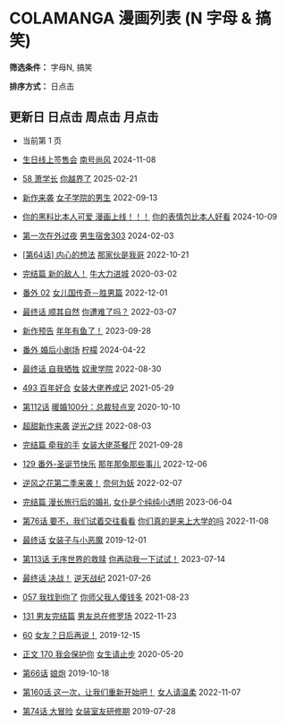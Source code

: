 # COLAMANGA 漫画列表 (N 字母 & 搞笑)

**筛选条件：** 字母N, 搞笑

**排序方式：** 日点击

## 更新日 日点击 周点击 月点击

- 当前第 1 页

- [生日线上签售会](/manga-qv10519/) [南号尚风](/manga-qv10519/) 2024-11-08
- [58 萧学长](/manga-sr924223/) [你越界了](/manga-sr924223/) 2025-02-21
- [新作来袭](/manga-cw57659/) [女子学院的男生](/manga-cw57659/) 2022-09-13
- [你的黑料比本人可爱 漫画上线！！！](/manga-et39140/) [你的表情包比本人好看](/manga-et39140/) 2024-10-09
- [第一次在外过夜](/manga-sa272654/) [男生宿舍303](/manga-sa272654/) 2024-02-03
- [\[第64话\] 内心的想法](/manga-ac21017/) [那家伙是我哥](/manga-ac21017/) 2022-10-21
- [完结篇 新的敌人！](/manga-mg62736/) [牛大力进城](/manga-mg62736/) 2020-03-02
- [番外 02](/manga-cj28203/) [女儿国传奇－胜男篇](/manga-cj28203/) 2022-12-01
- [最终话 顺其自然](/manga-xi23145/) [你遭难了吗？](/manga-xi23145/) 2022-03-07
- [新作预告](/manga-gs64669/) [年年有鱼了！](/manga-gs64669/) 2023-09-28
- [番外 婚后小剧场](/manga-xn67648/) [柠檬](/manga-xn67648/) 2024-04-22
- [最终话 自我牺牲](/manga-en65358/) [奴隶学院](/manga-en65358/) 2022-08-30
- [493 百年好合](/manga-kb32812/) [女装大佬养成记](/manga-kb32812/) 2021-05-29
- [第112话](/manga-ff39658/) [暖婚100分：总裁轻点宠](/manga-ff39658/) 2020-10-10
- [超甜新作来袭](/manga-yl43033/) [逆光之绊](/manga-yl43033/) 2022-08-03
- [完结篇 牵我的手](/manga-dx33764/) [女装大佬茶餐厅](/manga-dx33764/) 2021-09-28
- [129 番外-圣诞节快乐](/manga-ek04285/) [那年那兔那些事儿](/manga-ek04285/) 2022-12-06
- [逆风之花第二季来袭！](/manga-xn26184/) [奈何为妖](/manga-xn26184/) 2022-02-07
- [完结篇 漫长旅行后的婚礼](/manga-hp589247/) [女仆是个纯纯小透明](/manga-hp589247/) 2023-06-04
- [第76话 要不，我们试着交往看看](/manga-mn77121/) [你们真的是来上大学的吗](/manga-mn77121/) 2022-11-08
- [最终话](/manga-zb16181/) [女装子与小恶魔](/manga-zb16181/) 2019-12-01
- [第113话 无序世界的救赎](/manga-wm76178/) [你再动我一下试试！](/manga-wm76178/) 2023-07-14
- [最终话 决战！](/manga-ni03023/) [逆天战纪](/manga-ni03023/) 2021-07-26
- [057 我找到你了](/manga-gk46159/) [你师父我人傻钱多](/manga-gk46159/) 2021-08-23
- [131 男友完结篇](/manga-xe56059/) [男友总在修罗场](/manga-xe56059/) 2022-11-23
- [60](/manga-my00705/) [女友？日后再说！](/manga-my00705/) 2019-12-15
- [正文 170 我会保护你](/manga-vi96470/) [女生请止步](/manga-vi96470/) 2020-05-20
- [第66话](/manga-lz03341/) [娘炮](/manga-lz03341/) 2019-10-18
- [第160话 这一次，让我们重新开始吧！](/manga-xs72128/) [女人请温柔](/manga-xs72128/) 2022-11-07
- [第74话 大冒险](/manga-au05835/) [女装室友研修期](/manga-au05835/) 2019-07-28
